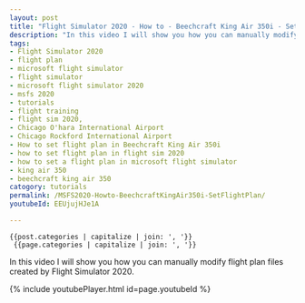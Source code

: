 ```yaml
---
layout: post
title: "Flight Simulator 2020 - How to - Beechcraft King Air 350i - Set flight plan"
description: "In this video I will show you how you can manually modify flight plan files created by Flight Simulator 2020."
tags:
- Flight Simulator 2020
- flight plan
- microsoft flight simulator
- flight simulator
- microsoft flight simulator 2020
- msfs 2020
- tutorials
- flight training
- flight sim 2020,
- Chicago O'hara International Airport
- Chicago Rockford International Airport
- How to set flight plan in Beechcraft King Air 350i
- how to set flight plan in flight sim 2020
- how to set a flight plan in microsoft flight simulator
- king air 350
- beechcraft king air 350
catogory: tutorials
permalink: /MSFS2020-Howto-BeechcraftKingAir350i-SetFlightPlan/
youtubeId: EEUjujHJe1A

---
```

    {{post.categories | capitalize | join: ', '}}
     {{page.categories | capitalize | join: ', '}}
In this video I will show you how you can manually modify flight plan files created by Flight Simulator 2020.

{% include youtubePlayer.html id=page.youtubeId %}